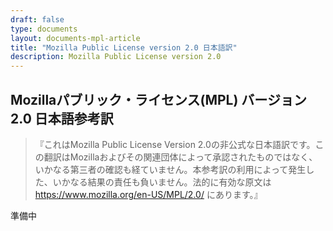 ```yaml
---
draft: false
type: documents
layout: documents-mpl-article
title: "Mozilla Public License version 2.0 日本語訳"
description: Mozilla Public License version 2.0
---
```


## Mozillaパブリック・ライセンス(MPL) バージョン2.0 日本語参考訳

> 『これはMozilla Public License Version 2.0の非公式な日本語訳です。この翻訳はMozillaおよびその関連団体によって承認されたものではなく、いかなる第三者の確認も経ていません。本参考訳の利用によって発生した、いかなる結果の責任も負いません。法的に有効な原文は https://www.mozilla.org/en-US/MPL/2.0/ にあります。』


準備中
